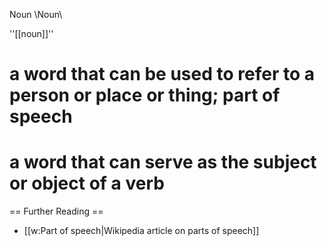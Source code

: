 Noun \Noun\

''[[noun]]''
# a word that can be used to refer to a person or place or thing; part of speech 
# a word that can serve as the subject or object of a verb

== Further Reading ==
* [[w:Part of speech|Wikipedia article on parts of speech]]